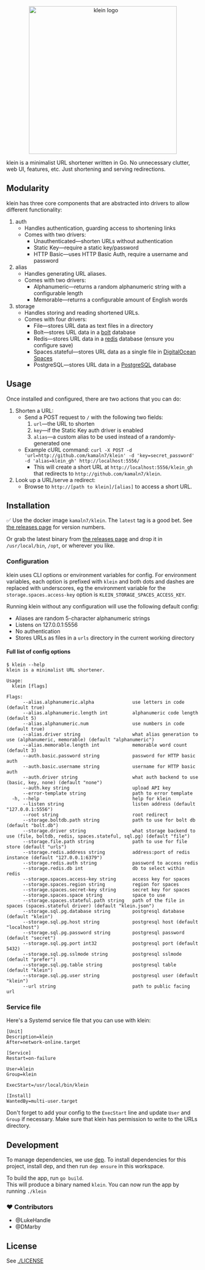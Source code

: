 <p align="center">
  <img src="/klein.png" alt="klein logo" width="386" />
</p>

klein is a minimalist URL shortener written in Go. No unnecessary clutter, web UI, features, etc. Just shortening and serving redirections.

## Modularity

klein has three core components that are abstracted into drivers to allow different functionality:

1. auth
   - Handles authentication, guarding access to shortening links
   - Comes with two drivers:
     - Unauthenticated—shorten URLs without authentication
     - Static Key—require a static key/password
     - HTTP Basic—uses HTTP Basic Auth, require a username and password
2. alias
   - Handles generating URL aliases.
   - Comes with two drivers:
     - Alphanumeric—returns a random alphanumeric string with a configurable length
     - Memorable—returns a configurable amount of English words
3. storage
   - Handles storing and reading shortened URLs.
   - Comes with four drivers:
     - File—stores URL data as text files in a directory
     - Bolt—stores URL data in a [bolt](https://github.com/boltdb/bolt) database
     - Redis—stores URL data in a [redis](https://redis.io/) database (ensure you configure save)
     - Spaces.stateful—stores URL data as a single file in [DigitalOcean Spaces](https://do.co/spaces)
     - PostgreSQL—stores URL data in a [PostgreSQL](https://www.postgresql.org) database

## Usage

Once installed and configured, there are two actions that you can do:

1. Shorten a URL:
   - Send a POST request to `/` with the following two fields:
     1. `url`—the URL to shorten
     2. `key`—if the Static Key auth driver is enabled
     3. `alias`—a custom alias to be used instead of a randomly-generated one
   - Example cURL command: `curl -X POST -d 'url=http://github.com/kamaln7/klein' -d 'key=secret_password' -d 'alias=klein_gh' http://localhost:5556/`
     - This will create a short URL at `http://localhost:5556/klein_gh` that redirects to `http://github.com/kamaln7/klein`.
2. Look up a URL/serve a redirect:
   - Browse to `http://[path to klein]/[alias]` to access a short URL.

## Installation

✅ Use the docker image `kamaln7/klein`. The `latest` tag is a good bet. See [the releases page](https://github.com/kamaln7/klein/releases) for version numbers.

Or grab the latest binary from [the releases page](https://github.com/kamaln7/klein/releases) and drop it in `/usr/local/bin`, `/opt`, or wherever you like.

### Configuration

klein uses CLI options or environment variables for config. For environment variables, each option is prefixed with `klein` and both dots and dashes are replaced with underscores, eg the environment variable for the `storage.spaces.access-key` option is `KLEIN_STORAGE_SPACES_ACCESS_KEY`.

Running klein without any configuration will use the following default config:

- Aliases are random 5-character alphanumeric strings
- Listens on 127.0.0.1:5556
- No authentication
- Stores URLs as files in a `urls` directory in the current working directory

#### Full list of config options

```
$ klein --help
klein is a minimalist URL shortener.

Usage:
  klein [flags]

Flags:
      --alias.alphanumeric.alpha              use letters in code (default true)
      --alias.alphanumeric.length int         alphanumeric code length (default 5)
      --alias.alphanumeric.num                use numbers in code (default true)
      --alias.driver string                   what alias generation to use (alphanumeric, memorable) (default "alphanumeric")
      --alias.memorable.length int            memorable word count (default 3)
      --auth.basic.password string            password for HTTP basic auth
      --auth.basic.username string            username for HTTP basic auth
      --auth.driver string                    what auth backend to use (basic, key, none) (default "none")
      --auth.key string                       upload API key
      --error-template string                 path to error template
  -h, --help                                  help for klein
      --listen string                         listen address (default "127.0.0.1:5556")
      --root string                           root redirect
      --storage.boltdb.path string            path to use for bolt db (default "bolt.db")
      --storage.driver string                 what storage backend to use (file, boltdb, redis, spaces.stateful, sql.pg) (default "file")
      --storage.file.path string              path to use for file store (default "urls")
      --storage.redis.address string          address:port of redis instance (default "127.0.0.1:6379")
      --storage.redis.auth string             password to access redis
      --storage.redis.db int                  db to select within redis
      --storage.spaces.access-key string      access key for spaces
      --storage.spaces.region string          region for spaces
      --storage.spaces.secret-key string      secret key for spaces
      --storage.spaces.space string           space to use
      --storage.spaces.stateful.path string   path of the file in spaces (spaces.stateful driver) (default "klein.json")
      --storage.sql.pg.database string        postgresql database (default "klein")
      --storage.sql.pg.host string            postgresql host (default "localhost")
      --storage.sql.pg.password string        postgresql password (default "secret")
      --storage.sql.pg.port int32             postgresql port (default 5432)
      --storage.sql.pg.sslmode string         postgresql sslmode (default "prefer")
      --storage.sql.pg.table string           postgresql table (default "klein")
      --storage.sql.pg.user string            postgresql user (default "klein")
      --url string                            path to public facing url
```

### Service file

Here's a Systemd service file that you can use with klein:

```
[Unit]
Description=klein
After=network-online.target

[Service]
Restart=on-failure

User=klein
Group=klein

ExecStart=/usr/local/bin/klein

[Install]
WantedBy=multi-user.target
```

Don't forget to add your config to the `ExecStart` line and update `User` and `Group` if necessary. Make sure that klein has permission to write to the URLs directory.

## Development

To manage dependencies, we use [dep](https://github.com/golang/dep).
To install dependencies for this project, install dep, and then run `dep ensure` in this workspace.

To build the app, run `go build`.  
This will produce a binary named `klein`. You can now run the app by running `./klein`

### ❤️ Contributors

- @LukeHandle
- @DMarby

## License

See [./LICENSE](/LICENSE)
